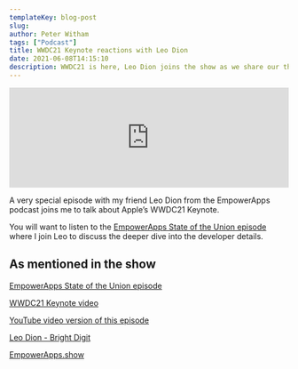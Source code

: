 ```yaml
---
templateKey: blog-post
slug:
author: Peter Witham
tags: ["Podcast"]
title: WWDC21 Keynote reactions with Leo Dion
date: 2021-06-08T14:15:10
description: WWDC21 is here, Leo Dion joins the show as we share our thoughts on the Keynote announcements.
---
```


<iframe width="100%" height="180" frameborder="no" scrolling="no" seamless src="https://share.transistor.fm/e/3fb7ae36/dark"></iframe>

A very special episode with my friend Leo Dion from the EmpowerApps podcast joins me to talk about Apple’s WWDC21 Keynote.

You will want to listen to the [EmpowerApps State of the Union episode](https://share.transistor.fm/s/ace13930) where I join Leo to discuss the deeper dive into the developer details.

## As mentioned in the show

[EmpowerApps State of the Union episode](https://share.transistor.fm/s/ace13930)

[WWDC21 Keynote video](https://developer.apple.com/videos/play/wwdc2021/101/)

[YouTube video version of this episode](https://youtube.com/watch?v=6IEvRlyu904)

[Leo Dion - Bright Digit](https://brightdigit.com/)

[EmpowerApps.show](https://www.empowerapps.show/)
